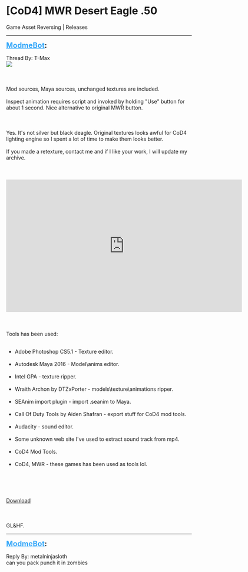 # [CoD4] MWR Desert Eagle .50
Game Asset Reversing | Releases

---
<strong style="font-size: 1.4em;"><span style="text-decoration: underline;text-decoration-color: #34a7f9;"><span style="color:#34a7f9;">ModmeBot</span></span>:</strong>

<p>Thread By: T-Max<br /><img style="max-width: 500px;" src="http://cfgfactory.com/downloads/upload/584bd45251cd7_0.jpg"><br /><br /><br /><br />Mod sources, Maya sources, unchanged textures are included.<br /><br />Inspect animation requires script and invoked by holding &quot;Use&quot; button for about 1 second. Nice alternative to original MWR button.<br /><br /><br /><br />Yes. It&#39;s not silver but black deagle. Original textures looks awful for CoD4 lighting engine so I spent a lot of time to make them looks better.<br /><br />If you made a retexture, contact me and if I like your work, I will update my archive.<br /><br /><br /><br /><iframe type="text/html" width="640" height="360" src="https://www.youtube.com/embed/-IQk7EPCfWg" frameborder="0"></iframe><br /><br /><br /><br />Tools has been used:<br /><br /><ul><li>Adobe Photoshop CS5.1 - Texture editor.<br /><br /><li>Autodesk Maya 2016 - Model\anims editor.<br /><br /><li>Intel GPA - texture ripper.<br /><br /><li>Wraith Archon by DTZxPorter - models\texture\animations ripper.<br /><br /><li>SEAnim import plugin - import .seanim to Maya.<br /><br /><li>Call Of Duty Tools by Aiden Shafran - export stuff for CoD4 mod tools.<br /><br /><li>Audacity - sound editor.<br /><br /><li>Some unknown web site I&#39;ve used to extract sound track from mp4.<br /><br /><li>CoD4 Mod Tools.<br /><br /><li>CoD4, MWR - these games has been used as tools lol.<br /><br /></li></li></li></li></li></li></li></li></li></li></ul><br /><br /><br /><a href="https://drive.google.com/file/d/0B6q2euu_uAvlTXdyOFlkWVRURkU/view?usp=sharing">Download</a><br /><br /><br /><br />GL&amp;HF.</p>

---
<strong style="font-size: 1.4em;"><span style="text-decoration: underline;text-decoration-color: #34a7f9;"><span style="color:#34a7f9;">ModmeBot</span></span>:</strong>

<p>Reply By: metalninjasloth<br />can you pack punch it in zombies</p>
